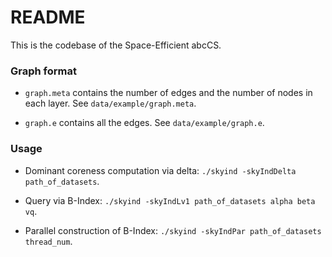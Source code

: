 # README #

This is the codebase of the Space-Efficient abcCS. 

### Graph format

- `graph.meta` contains the number of edges and the number of nodes in each layer. See `data/example/graph.meta`.

- `graph.e` contains all the edges. See `data/example/graph.e`.

### Usage

- Dominant coreness computation via delta: `./skyind -skyIndDelta path_of_datasets`.

- Query via B-Index: `./skyind -skyIndLv1 path_of_datasets alpha beta vq`.

- Parallel construction of B-Index: `./skyind -skyIndPar path_of_datasets thread_num`.


